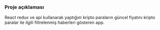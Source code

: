 ### Proje açıklaması
React redux ve api kullanarak yaptığım kripto paraların güncel fiyatını kripto paralar ile ilgili filtrelenmiş haberleri gösteren app.